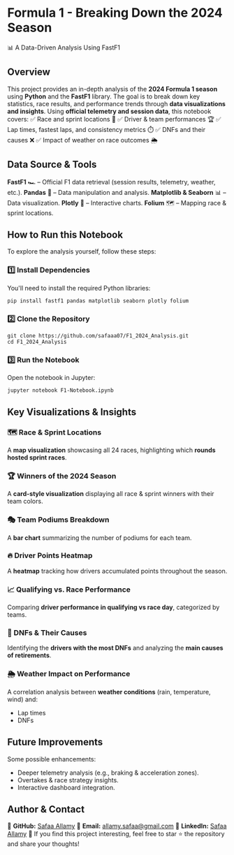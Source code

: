 # Formula 1 - Breaking Down the 2024 Season
📊 A Data-Driven Analysis Using FastF1

## Overview
This project provides an in-depth analysis of the **2024 Formula 1 season** using **Python** and the **FastF1** library. The goal is to break down key statistics, race results, and performance trends through **data visualizations and insights**.
Using **official telemetry and session data**, this notebook covers:
✅ Race and sprint locations 📍
✅ Driver & team performances 🏆
✅ Lap times, fastest laps, and consistency metrics ⏱️
✅ DNFs and their causes ❌
✅ Impact of weather on race outcomes 🌦️

## Data Source & Tools
**FastF1** 🏎️ – Official F1 data retrieval (session results, telemetry, weather, etc.).
**Pandas** 🐍 – Data manipulation and analysis.
**Matplotlib & Seaborn** 📊 – Data visualization.
**Plotly** 🎨 – Interactive charts.
**Folium** 🗺️ – Mapping race & sprint locations.

## How to Run this Notebook
To explore the analysis yourself, follow these steps:

### 1️⃣ Install Dependencies
You'll need to install the required Python libraries:
```
pip install fastf1 pandas matplotlib seaborn plotly folium
```

### 2️⃣ Clone the Repository
```
git clone https://github.com/safaaa07/F1_2024_Analysis.git
cd F1_2024_Analysis
```

### 3️⃣ Run the Notebook
Open the notebook in Jupyter:
```
jupyter notebook F1-Notebook.ipynb
```

## Key Visualizations & Insights

### 🗺️ Race & Sprint Locations
A **map visualization** showcasing all 24 races, highlighting which **rounds hosted sprint races**.

### 🏆 Winners of the 2024 Season
A **card-style visualization** displaying all race & sprint winners with their team colors.

### 🎭 Team Podiums Breakdown
A **bar chart** summarizing the number of podiums for each team.

### 🔥 Driver Points Heatmap
A **heatmap** tracking how drivers accumulated points throughout the season.

### 📈 Qualifying vs. Race Performance
Comparing **driver performance in qualifying vs race day**, categorized by teams.

### 🚨 DNFs & Their Causes
Identifying the **drivers with the most DNFs** and analyzing the **main causes of retirements**.

### 🌦️ Weather Impact on Performance
A correlation analysis between **weather conditions** (rain, temperature, wind) and:
- Lap times
- DNFs

## Future Improvements
Some possible enhancements:
- Deeper telemetry analysis (e.g., braking & acceleration zones).
- Overtakes & race strategy insights.
- Interactive dashboard integration.

## Author & Contact
🔗 **GitHub:** [Safaa Allamy](https://github.com/safaaa07)
📧 **Email:** [allamy.safaa@gmail.com](mailto:allamy.safaa@gmail.com)
💼 **LinkedIn:** [Safaa Allamy](https://www.linkedin.com/in/safaa-allamy/)
🚀 If you find this project interesting, feel free to star ⭐ the repository and share your thoughts!
